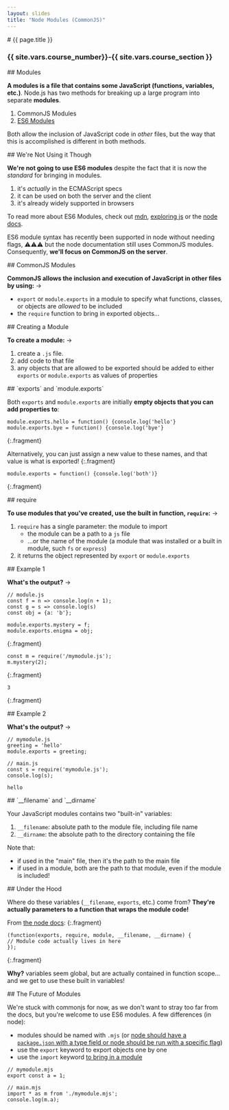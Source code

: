 ```yaml
---
layout: slides
title: "Node Modules (CommonJS)"
---
```


<section markdown="block" class="intro-slide">
# {{ page.title }}

### {{ site.vars.course_number}}-{{ site.vars.course_section }}

<p><small></small></p>
</section>


<section markdown="block">
## Modules

__A modules is a file that contains some JavaScript (functions, variables, etc.)__. Node.js has two methods for breaking up a large program into separate __modules__.

1. CommonJS Modules
2. [ES6 Modules](https://nodejs.org/api/esm.html)

Both allow the inclusion of JavaScript code in _other_ files, but the way that this is accomplished is different in both methods.


</section>

<section markdown="block">
## We're Not Using it Though 

__We're not going to use ES6 modules__ despite the fact that it is now the _standard_ for bringing in modules.

1. it's _actually_ in the ECMAScript specs
2. it can be used on both the server and the client
3. it's already widely supported in browsers

To read more about ES6 Modules, check out [mdn](https://developer.mozilla.org/en-US/docs/Web/JavaScript/Guide/Modules), [exploring js](https://exploringjs.com/es6/ch_modules.html#sec_basics-of-es6-modules) or the [node docs](https://nodejs.org/api/esm.html#esm_modules_ecmascript_modules).

ES6 module syntax has recently been supported in node without needing flags, ⚠️⚠️⚠️ but the node documentation still uses CommonJS modules. Consequently, __we'll focus on CommonJS on the server__.

</section>

<section markdown="block">
## CommonJS Modules

__CommonJS allows the inclusion and execution of JavaScript in other files by using:__ &rarr;

* `export` or `module.exports` in a module to specify what functions, classes, or objects are _allowed_ to be included
* the `require` function to bring in exported objects...

</section>

<section markdown="block">
## Creating a Module

__To create a module:__ &rarr;

1. create a `.js` file.
2. add code to that file
3. any objects that are allowed to be exported should be added to either `exports` or `module.exports` as values of properties

</section>

<section markdown="block">
## `exports` and `module.exports`

Both `exports` and `module.exports` are initially __empty objects that you can add properties to__:

```
module.exports.hello = function() {console.log('hello'}
module.exports.bye = function() {console.log('bye'}
```
{:.fragment}

Alternatively, you can just assign a new value to these names, and that value is what is exported!
{:.fragment}

```
module.exports = function() {console.log('both')}
```
{:.fragment}

</section>
<section markdown="block">
## require

__To use modules that you've created, use the built in function, `require`:__  &rarr;

1. `require` has a single parameter: the module to import
	* the module can be a path to a `js` file
	* ...or the name of the module (a module that was installed or a built in module, such `fs` or `express`)
2. it returns the object represented by `export` or `module.exports`

</section>

<section markdown="block">
## Example 1

__What's the output?__ &rarr;

```
// module.js
const f = n => console.log(n + 1);
const g = s => console.log(s)
const obj = {a: 'b'};

module.exports.mystery = f;
module.exports.enigma = obj;
```
{:.fragment}

```
const m = require('/mymodule.js');
m.mystery(2);
```
{:.fragment}

```
3
```
{:.fragment}

</section>

<section markdown="block">
## Example 2

__What's the output?__ &rarr;

```
// mymodule.js
greeting = 'hello'
module.exports = greeting;

// main.js
const s = require('mymodule.js');
console.log(s);
```

```
hello
```

</section>

<section markdown="block">
## `__filename` and `__dirname`

Your JavaScript modules contains two "built-in" variables:

1. `__filename`: absolute path to the module file, including file name
2. `__dirname`: the absolute path to the directory containing the file

Note that:

* if used in the "main" file, then it's the path to the main file
* if used in a module, both are the path to that module, even if the module is included!

</section>


<section markdown="block">
## Under the Hood

Where do these variables (`__filename`, `exports`, etc.) come from? __They're actually parameters to a function that wraps the module code!__

From [the node docs](https://nodejs.org/api/modules.html#modules_the_module_wrapper):
{:.fragment}

```
(function(exports, require, module, __filename, __dirname) {
// Module code actually lives in here
});
```
{:.fragment}

__Why?__ <span class="fragment">variables seem global, but are actually contained in function scope... and we get to use these built in variables!</span>
</section>

<section markdown="block">
## The Future of Modules

We're stuck with commonjs for now, as we don't want to stray too far from the docs, but you're welcome to use ES6 modules. A few differences (in node):

* modules should be named with `.mjs` (or [node should have a `package.json` with a type field or node should be run with a specific flag](https://nodejs.org/api/esm.html#esm_enabling))
* use the `export` keyword to export objects one by one
* use the `import` keyword [to bring in a module](https://nodejs.org/api/esm.html#esm_import_specifiers)

```
// mymodule.mjs
export const a = 1;

// main.mjs
import * as m from './mymodule.mjs';
console.log(m.a);  
```
</section>
